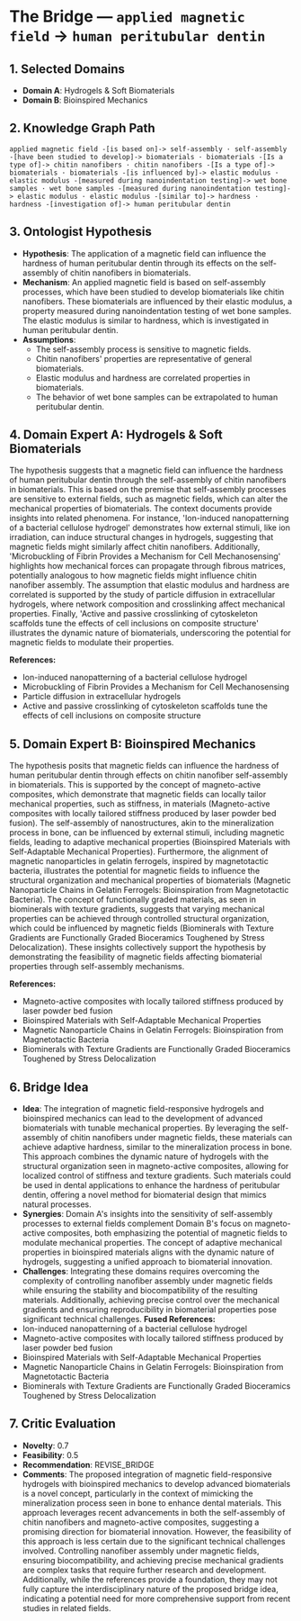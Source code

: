 # The Bridge — `applied magnetic field` → `human peritubular dentin`

## 1. Selected Domains
- **Domain A**: Hydrogels & Soft Biomaterials
- **Domain B**: Bioinspired Mechanics

## 2. Knowledge Graph Path
```
applied magnetic field -[is based on]-> self-assembly · self-assembly -[have been studied to develop]-> biomaterials · biomaterials -[Is a type of]-> chitin nanofibers · chitin nanofibers -[Is a type of]-> biomaterials · biomaterials -[is influenced by]-> elastic modulus · elastic modulus -[measured during nanoindentation testing]-> wet bone samples · wet bone samples -[measured during nanoindentation testing]-> elastic modulus · elastic modulus -[similar to]-> hardness · hardness -[investigation of]-> human peritubular dentin
```

## 3. Ontologist Hypothesis
- **Hypothesis**: The application of a magnetic field can influence the hardness of human peritubular dentin through its effects on the self-assembly of chitin nanofibers in biomaterials.
- **Mechanism**: An applied magnetic field is based on self-assembly processes, which have been studied to develop biomaterials like chitin nanofibers. These biomaterials are influenced by their elastic modulus, a property measured during nanoindentation testing of wet bone samples. The elastic modulus is similar to hardness, which is investigated in human peritubular dentin.
- **Assumptions**:
  - The self-assembly process is sensitive to magnetic fields.
  - Chitin nanofibers' properties are representative of general biomaterials.
  - Elastic modulus and hardness are correlated properties in biomaterials.
  - The behavior of wet bone samples can be extrapolated to human peritubular dentin.

## 4. Domain Expert A: Hydrogels & Soft Biomaterials
The hypothesis suggests that a magnetic field can influence the hardness of human peritubular dentin through the self-assembly of chitin nanofibers in biomaterials. This is based on the premise that self-assembly processes are sensitive to external fields, such as magnetic fields, which can alter the mechanical properties of biomaterials. The context documents provide insights into related phenomena. For instance, 'Ion-induced nanopatterning of a bacterial cellulose hydrogel' demonstrates how external stimuli, like ion irradiation, can induce structural changes in hydrogels, suggesting that magnetic fields might similarly affect chitin nanofibers. Additionally, 'Microbuckling of Fibrin Provides a Mechanism for Cell Mechanosensing' highlights how mechanical forces can propagate through fibrous matrices, potentially analogous to how magnetic fields might influence chitin nanofiber assembly. The assumption that elastic modulus and hardness are correlated is supported by the study of particle diffusion in extracellular hydrogels, where network composition and crosslinking affect mechanical properties. Finally, 'Active and passive crosslinking of cytoskeleton scaffolds tune the effects of cell inclusions on composite structure' illustrates the dynamic nature of biomaterials, underscoring the potential for magnetic fields to modulate their properties.

**References:**
- Ion-induced nanopatterning of a bacterial cellulose hydrogel
- Microbuckling of Fibrin Provides a Mechanism for Cell Mechanosensing
- Particle diffusion in extracellular hydrogels
- Active and passive crosslinking of cytoskeleton scaffolds tune the effects of cell inclusions on composite structure


## 5. Domain Expert B: Bioinspired Mechanics
The hypothesis posits that magnetic fields can influence the hardness of human peritubular dentin through effects on chitin nanofiber self-assembly in biomaterials. This is supported by the concept of magneto-active composites, which demonstrate that magnetic fields can locally tailor mechanical properties, such as stiffness, in materials (Magneto-active composites with locally tailored stiffness produced by laser powder bed fusion). The self-assembly of nanostructures, akin to the mineralization process in bone, can be influenced by external stimuli, including magnetic fields, leading to adaptive mechanical properties (Bioinspired Materials with Self-Adaptable Mechanical Properties). Furthermore, the alignment of magnetic nanoparticles in gelatin ferrogels, inspired by magnetotactic bacteria, illustrates the potential for magnetic fields to influence the structural organization and mechanical properties of biomaterials (Magnetic Nanoparticle Chains in Gelatin Ferrogels: Bioinspiration from Magnetotactic Bacteria). The concept of functionally graded materials, as seen in biominerals with texture gradients, suggests that varying mechanical properties can be achieved through controlled structural organization, which could be influenced by magnetic fields (Biominerals with Texture Gradients are Functionally Graded Bioceramics Toughened by Stress Delocalization). These insights collectively support the hypothesis by demonstrating the feasibility of magnetic fields affecting biomaterial properties through self-assembly mechanisms.

**References:**
- Magneto-active composites with locally tailored stiffness produced by laser powder bed fusion
- Bioinspired Materials with Self-Adaptable Mechanical Properties
- Magnetic Nanoparticle Chains in Gelatin Ferrogels: Bioinspiration from Magnetotactic Bacteria
- Biominerals with Texture Gradients are Functionally Graded Bioceramics Toughened by Stress Delocalization


## 6. Bridge Idea
- **Idea**: The integration of magnetic field-responsive hydrogels and bioinspired mechanics can lead to the development of advanced biomaterials with tunable mechanical properties. By leveraging the self-assembly of chitin nanofibers under magnetic fields, these materials can achieve adaptive hardness, similar to the mineralization process in bone. This approach combines the dynamic nature of hydrogels with the structural organization seen in magneto-active composites, allowing for localized control of stiffness and texture gradients. Such materials could be used in dental applications to enhance the hardness of peritubular dentin, offering a novel method for biomaterial design that mimics natural processes.
- **Synergies**: Domain A's insights into the sensitivity of self-assembly processes to external fields complement Domain B's focus on magneto-active composites, both emphasizing the potential of magnetic fields to modulate mechanical properties. The concept of adaptive mechanical properties in bioinspired materials aligns with the dynamic nature of hydrogels, suggesting a unified approach to biomaterial innovation.
- **Challenges**: Integrating these domains requires overcoming the complexity of controlling nanofiber assembly under magnetic fields while ensuring the stability and biocompatibility of the resulting materials. Additionally, achieving precise control over the mechanical gradients and ensuring reproducibility in biomaterial properties pose significant technical challenges.
**Fused References:**
- Ion-induced nanopatterning of a bacterial cellulose hydrogel
- Magneto-active composites with locally tailored stiffness produced by laser powder bed fusion
- Bioinspired Materials with Self-Adaptable Mechanical Properties
- Magnetic Nanoparticle Chains in Gelatin Ferrogels: Bioinspiration from Magnetotactic Bacteria
- Biominerals with Texture Gradients are Functionally Graded Bioceramics Toughened by Stress Delocalization


## 7. Critic Evaluation
- **Novelty**: 0.7
- **Feasibility**: 0.5
- **Recommendation**: REVISE_BRIDGE
- **Comments**: The proposed integration of magnetic field-responsive hydrogels with bioinspired mechanics to develop advanced biomaterials is a novel concept, particularly in the context of mimicking the mineralization process seen in bone to enhance dental materials. This approach leverages recent advancements in both the self-assembly of chitin nanofibers and magneto-active composites, suggesting a promising direction for biomaterial innovation. However, the feasibility of this approach is less certain due to the significant technical challenges involved. Controlling nanofiber assembly under magnetic fields, ensuring biocompatibility, and achieving precise mechanical gradients are complex tasks that require further research and development. Additionally, while the references provide a foundation, they may not fully capture the interdisciplinary nature of the proposed bridge idea, indicating a potential need for more comprehensive support from recent studies in related fields.
